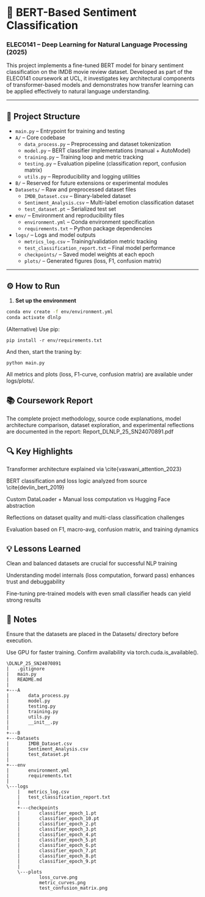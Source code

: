 # 🧠 BERT-Based Sentiment Classification

### ELEC0141 – Deep Learning for Natural Language Processing (2025)

This project implements a fine-tuned BERT model for binary sentiment classification on the IMDB movie review dataset. Developed as part of the ELEC0141 coursework at UCL, it investigates key architectural components of transformer-based models and demonstrates how transfer learning can be applied effectively to natural language understanding.

---

## 📁 Project Structure

- `main.py` – Entrypoint for training and testing
- `A/` – Core codebase
    - `data_process.py` – Preprocessing and dataset tokenization
    - `model.py` – BERT classifier implementations (manual + AutoModel)
    - `training.py` – Training loop and metric tracking
    - `testing.py` – Evaluation pipeline (classification report, confusion matrix)
    - `utils.py` – Reproducibility and logging utilities
- `B/` – Reserved for future extensions or experimental modules
- `Datasets/` – Raw and preprocessed dataset files
    - `IMDB_Dataset.csv` – Binary-labeled dataset
    - `Sentiment_Analysis.csv` – Multi-label emotion classification dataset
    - `test_dataset.pt` – Serialized test set
- `env/` – Environment and reproducibility files
    - `environment.yml` – Conda environment specification
    - `requirements.txt` – Python package dependencies
- `logs/` – Logs and model outputs
    - `metrics_log.csv` – Training/validation metric tracking
    - `test_classification_report.txt` – Final model performance
    - `checkpoints/` – Saved model weights at each epoch
    - `plots/` – Generated figures (loss, F1, confusion matrix)

---

## ⚙️ How to Run

1. **Set up the environment**

```bash
conda env create -f env/environment.yml
conda activate dlnlp
```

(Alternative) Use pip:

```
pip install -r env/requirements.txt
```

And then, start the traning by:

```
python main.py
```


All metrics and plots (loss, F1-curve, confusion matrix) are available under logs/plots/.

## 📚 Coursework Report

The complete project methodology, source code explanations, model architecture comparison, dataset exploration, and experimental reflections are documented in the report: Report_DLNLP_25_SN24070891.pdf

## 🔍 Key Highlights

Transformer architecture explained via \cite{vaswani_attention_2023}

BERT classification and loss logic analyzed from source \cite{devlin_bert_2019}

Custom DataLoader + Manual loss computation vs Hugging Face abstraction

Reflections on dataset quality and multi-class classification challenges

Evaluation based on F1, macro-avg, confusion matrix, and training dynamics

## 💡 Lessons Learned

Clean and balanced datasets are crucial for successful NLP training

Understanding model internals (loss computation, forward pass) enhances trust and debuggability

Fine-tuning pre-trained models with even small classifier heads can yield strong results

## 📌 Notes

Ensure that the datasets are placed in the Datasets/ directory before execution.

Use GPU for faster training. Confirm availability via torch.cuda.is_available().

```
\DLNLP_25_SN24070891
|   .gitignore
|   main.py
|   README.md
|
+---A
|       data_process.py
|       model.py
|       testing.py
|       training.py
|       utils.py
|       __init__.py
|
+---B
+---Datasets
|       IMDB_Dataset.csv
|       Sentiment_Analysis.csv
|       test_dataset.pt
|
+---env
|       environment.yml
|       requirements.txt
|
\---logs
    |   metrics_log.csv
    |   test_classification_report.txt
    |
    +---checkpoints
    |       classifier_epoch_1.pt
    |       classifier_epoch_10.pt
    |       classifier_epoch_2.pt
    |       classifier_epoch_3.pt
    |       classifier_epoch_4.pt
    |       classifier_epoch_5.pt
    |       classifier_epoch_6.pt
    |       classifier_epoch_7.pt
    |       classifier_epoch_8.pt
    |       classifier_epoch_9.pt
    |
    \---plots
            loss_curve.png
            metric_curves.png
            test_confusion_matrix.png
```
